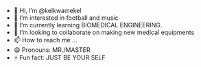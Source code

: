 - 👋 Hi, I’m @kelkwamekel
- 👀 I’m interested in football and music
- 🌱 I’m currently learning BIOMEDICAL ENGINEERING.
- 💞️ I’m looking to collaborate on making new medical equipments
- 📫 How to reach me ...
- 😄 Pronouns: MR./MASTER
- ⚡ Fun fact: JUST BE YOUR SELF 

<!---
kelkwamekel/kelkwamekel is a ✨ special ✨ repository because its `README.md` (this file) appears on your GitHub profile.
You can click the Preview link to take a look at your changes.
--->
